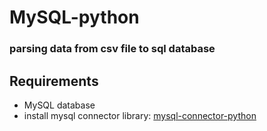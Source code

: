 # MySQL-python
### parsing data from csv file to sql database

## Requirements
* MySQL database 
* install mysql connector library: [mysql-connector-python](https://pypi.org/project/mysql-connector-python/)

 
